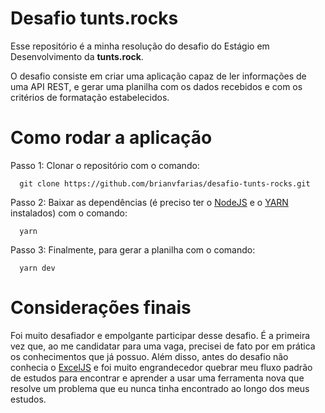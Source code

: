 # Desafio tunts.rocks

Esse repositório é a minha resolução do desafio do Estágio em Desenvolvimento da **tunts.rock**.

O desafio consiste em criar uma aplicação capaz de ler informações de uma API REST, e gerar uma planilha com os dados recebidos e com os critérios de formatação estabelecidos.

# Como rodar a aplicação

Passo 1: Clonar o repositório com o comando:

```shell
  git clone https://github.com/brianvfarias/desafio-tunts-rocks.git
```

Passo 2: Baixar as dependências (é preciso ter o [NodeJS](https://nodejs.org/en/download/) e o [YARN](https://classic.yarnpkg.com/lang/en/docs/install/) instalados) com o comando:

```shell
  yarn
```

Passo 3: Finalmente, para gerar a planilha com o comando:

```shell
  yarn dev
```

# Considerações finais

Foi muito desafiador e empolgante participar desse desafio. É a primeira vez que, ao me candidatar para uma vaga, precisei de fato por em prática os conhecimentos que já possuo. Além disso, antes do desafio não conhecia o [ExcelJS](https://github.com/exceljs/exceljs) e foi muito engrandecedor quebrar meu fluxo padrão de estudos para encontrar e aprender a usar uma ferramenta nova que resolve um problema que eu nunca tinha encontrado ao longo dos meus estudos.
